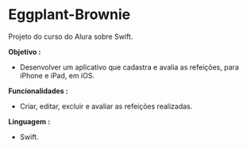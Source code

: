 # Eggplant-Brownie 

Projeto do curso do Alura sobre Swift.

**Objetivo :** 

- Desenvolver um aplicativo que cadastra e avalia as refeições, para iPhone e iPad, em iOS.

**Funcionalidades :** 

- Criar, editar, excluir e avaliar as refeições realizadas.

**Linguagem :** 

- Swift.
